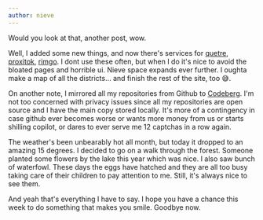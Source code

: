 ```yaml
---
author: nieve
---
```

Would you look at that, another post, wow.

Well, I added some new things, and now there's services for [quetre](https://quetre.agew.tech/), [proxitok](https://proxitok.agew.tech/), [rimgo](https://rimgo.agew.tech/). I dont use these often, but when I do it's nice to avoid the bloated pages and horrible ui. Nieve space expands ever further. I oughta make a map of all the districts... and finish the rest of the site, too 😅. 

On another note, I mirrored all my repositories from Github to [Codeberg](https://codeberg.org/). I'm not too concerned with privacy issues since all my repositories are open source and I have the main copy stored locally. It's more of a contingency in case github ever becomes worse or wants more money from us or starts shilling copilot, or dares to ever serve me 12 captchas in a row again. 

The weather's been unbearably hot all month, but today it dropped to an amazing 15 degrees. I decided to go on a walk through the forest. Someone planted some flowers by the lake this year which was nice. I also saw bunch of waterfowl. These days the eggs have hatched and they are all too busy taking care of their children to pay attention to me. Still, it's always nice to see them. 

And yeah that's everything I have to say. I hope you have a chance this week to do something that makes you smile. Goodbye now.
